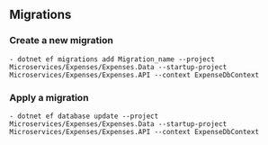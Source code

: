 ## Migrations
### Create a new migration
	- dotnet ef migrations add Migration_name --project Microservices/Expenses/Expenses.Data --startup-project Microservices/Expenses/Expenses.API --context ExpenseDbContext
### Apply a migration
	- dotnet ef database update --project Microservices/Expenses/Expenses.Data --startup-project Microservices/Expenses/Expenses.API --context ExpenseDbContext
